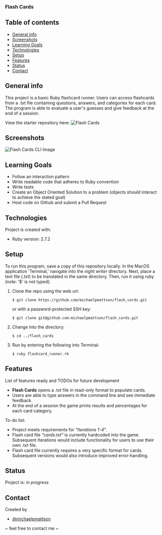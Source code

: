 ###  Flash Cards

## Table of contents
* [General info](#general-info)
* [Screenshots](#screenshots)
* [Learning Goals](#learning-goals)
* [Technologies](#technologies)
* [Setup](#setup)
* [Features](#features)
* [Status](#status)
* [Contact](#contact)

## General info
This project is a basic Ruby flashcard runner. Users can access flashcards
from a .txt file containing questions, answers, and categories for each card.
The program is able to evaluate a user's guesses and give feedback at the
end of a session.

View the starter repository here:
![Flash Cards](http://backend.turing.io/module1/projects/flashcards)

## Screenshots
![Flash Cards CLI Image](https://user-images.githubusercontent.com/826189/125210604-1e6a0580-e25e-11eb-8388-737590acbd29.png)

## Learning Goals
* Follow an interaction pattern
* Write readable code that adheres to Ruby convention
* Write tests
* Create an Object Oriented Solution to a problem (objects should interact to achieve the stated goal)
* Host code on Github and submit a Pull Request

## Technologies
Project is created with:
* Ruby version: 2.7.2

## Setup
To run this program, save a copy of this repository locally. In the MacOS
application 'Terminal,' navigate into the _night writer_ directory. Next, place
a text file (.txt) to be translated in the same directory. Then, run it using
ruby (note: '$' is not typed).

1. Clone the repo using the web url:
   ```
   $ git clone https://github.com/michaelpmattson/flash_cards.git
   ```
   or with a password-protected SSH key:
   ```
   $ git clone git@github.com:michaelpmattson/flash_cards.git
   ```
2. Change into the directory:
   ```
   $ cd ../flash_cards
   ```
3. Run by entering the following into Terminal:
   ```
   $ ruby flashcard_runner.rb
   ```

## Features
List of features ready and TODOs for future development
* __Flash Cards__ opens a .txt file in read-only format to populate cards.
* Users are able to type answers in the command line and see immediate feedback.
* At the end of a session the game prints results and percentages for each card category.

To-do list:
* Project meets requirements for _"Iterations 1-4"_.
* Flash card file _"cards.txt"_ is currently hardcoded into the game.
  Subsequent Iterations would include functionality for users to use their own .txt file.
* Flash card file currently requires a very specific format for cards. Subsequent
  versions would also introduce improved error-handling.


## Status
Project is: _in progress_

## Contact
Created by
* [@michaelpmattson](https://github.com/michaelpmattson)

~ feel free to contact me ~
